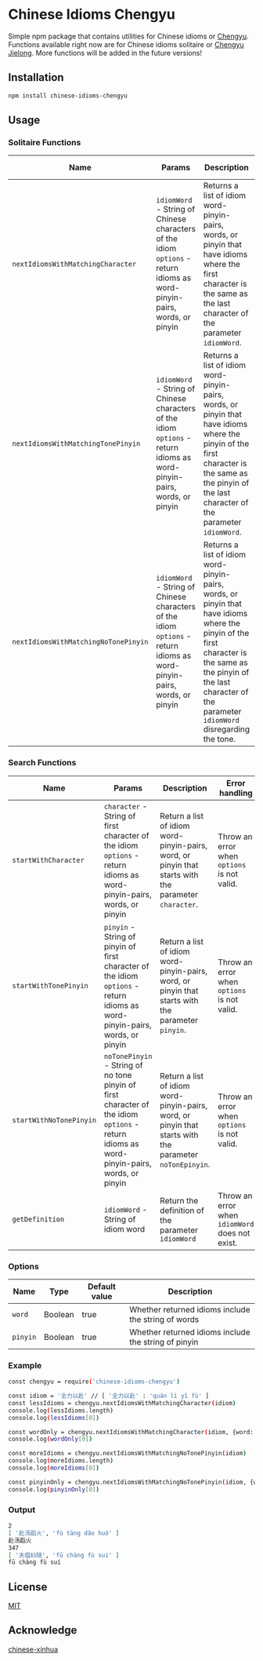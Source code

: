 # Chinese Idioms Chengyu
Simple npm package that contains utilities for Chinese idioms or [Chengyu](https://en.wikipedia.org/wiki/Chengyu). Functions available right now are for Chinese idioms solitaire or [Chengyu Jielong](http://dictionary.pinpinchinese.com/definitions/s/%E6%88%90%E8%AF%AD%E6%8E%A5%E9%BE%99-chengyujielong). More functions will be added in the future versions!

## Installation
```bash
npm install chinese-idioms-chengyu
```

## Usage
### Solitaire Functions
| Name | Params | Description | Error handling |
| ---- | ------ | ----------- | -------------- | 
| `nextIdiomsWithMatchingCharacter` | `idiomWord` - String of Chinese characters of the idiom <br> `options` - return idioms as word-pinyin-pairs, words, or pinyin | Returns a list of idiom word-pinyin-pairs, words, or pinyin that have idioms where the first character is the same as the last character of the parameter `idiomWord`. | Throw an error when `idiomWord` does not exist.
| `nextIdiomsWithMatchingTonePinyin` | `idiomWord` - String of Chinese characters of the idiom <br> `options` - return idioms as word-pinyin-pairs, words, or pinyin | Returns a list of idiom word-pinyin-pairs, words, or pinyin that have idioms where the pinyin of the first character is the same as the pinyin of the last character of the parameter `idiomWord`. | Throw an error when `idiomWord` does not exist.
| `nextIdiomsWithMatchingNoTonePinyin` | `idiomWord` - String of Chinese characters of the idiom <br> `options` - return idioms as word-pinyin-pairs, words, or pinyin | Returns a list of idiom word-pinyin-pairs, words, or pinyin that have idioms where the pinyin of the first character is the same as the pinyin of the last character of the parameter `idiomWord` disregarding the tone. | Throw an error when `idiomWord` does not exist.


### Search Functions
| Name | Params | Description | Error handling |
| ---- | ------ | ----------- | -------------- | 
| `startWithCharacter` | `character` - String of first character of the idiom <br> `options` - return idioms as word-pinyin-pairs, words, or pinyin | Return a list of idiom word-pinyin-pairs, word, or pinyin that starts with the parameter `character`. | Throw an error when `options` is not valid.
| `startWithTonePinyin` | `pinyin` - String of pinyin of first character of the idiom <br> `options` - return idioms as word-pinyin-pairs, words, or pinyin | Return a list of idiom word-pinyin-pairs, word, or pinyin that starts with the parameter `pinyin`. | Throw an error when `options` is not valid.
| `startWithNoTonePinyin` | `noTonePinyin` - String of no tone pinyin of first character of the idiom <br> `options` - return idioms as word-pinyin-pairs, words, or pinyin | Return a list of idiom word-pinyin-pairs, word, or pinyin that starts with the parameter `noTonEpinyin`. | Throw an error when `options` is not valid.
| `getDefinition` | `idiomWord` - String of idiom word | Return the definition of the parameter `idiomWord` | Throw an error when `idiomWord` does not exist. |

### Options
| Name | Type | Default value | Description |
| ---- | ---- | ------------- | ----------- |
| `word` | Boolean | true | Whether returned idioms include the string of words |
| `pinyin` | Boolean | true | Whether returned idioms include the string of pinyin |

### Example
```bash
const chengyu = require('chinese-idioms-chengyu')

const idiom = '全力以赴' // [ '全力以赴' : 'quán lì yǐ fù' ]
const lessIdioms = chengyu.nextIdiomsWithMatchingCharacter(idiom)
console.log(lessIdioms.length)
console.log(lessIdioms[0])

const wordOnly = chengyu.nextIdiomsWithMatchingCharacter(idiom, {word: true, pinyin: false})
console.log(wordOnly[0])

const moreIdioms = chengyu.nextIdiomsWithMatchingNoTonePinyin(idiom)
console.log(moreIdioms.length)
console.log(moreIdioms[0])

const pinyinOnly = chengyu.nextIdiomsWithMatchingNoTonePinyin(idiom, {word: false, pinyin: true})
console.log(pinyinOnly[0])


```
### Output
```bash
2
[ '赴汤蹈火', 'fù tāng dǎo huǒ' ]
赴汤蹈火
347
[ '夫倡妇随', 'fū chàng fù suí' ]
fū chàng fù suí
```

## License
[MIT](https://choosealicense.com/licenses/mit/)

## Acknowledge
[chinese-xinhua](https://github.com/pwxcoo/chinese-xinhua)

